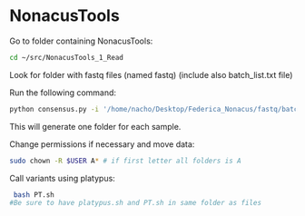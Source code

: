 # NonacusTools

Go to folder containing NonacusTools:

```bash
cd ~/src/NonacusTools_1_Read
```

Look for folder with fastq files (named fastq) (include also batch_list.txt file)

Run the following command:

```bash
python consensus.py -i '/home/nacho/Desktop/Federica_Nonacus/fastq/batch_list.txt' -t 32
```

This will generate one folder for each sample.

Change permissions if necessary and move data:

```bash
sudo chown -R $USER A* # if first letter all folders is A
```

Call variants using platypus:

```bash
 bash PT.sh
#Be sure to have platypus.sh and PT.sh in same folder as files 
```

